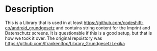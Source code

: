 # Description

This is a Library that is used in at least https://github.com/codeshift-co/android_grundgesetz and contains string content for the Imprint and Datenschutz screens. It is questionable if this is a good setup, but that is how we took it over. The original repoistory was https://github.com/lfranken3pc/Library_GrundgesetzLexika

